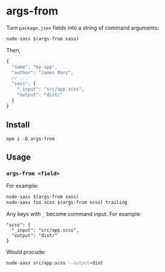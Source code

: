 
# args-from

Turn `package.json` fields into a string of command arguments:

```sh
node-sass $(args-from sass)
```

Then,

```js
{
  "name": "my-app",
  "author": "Jamen Marz",
  // ...
  "sass": {
    "_input": "src/app.scss",
    "output": "dist/"
  }
}
```

## Install

```
npm i -D args-from
```

## Usage

### `args-from <field>`

For example:

```sh
node-sass $(args-from sass)
node-sass foo.scss $(args-from scss) trailing
```


Any keys with `_` become command input.  For example:

```
"scss": {
  "_input": "src/app.scss",
  "output": "dist/"
}
```

Would procude:

```sh
node-sass src/app.scss --output=dist
```
